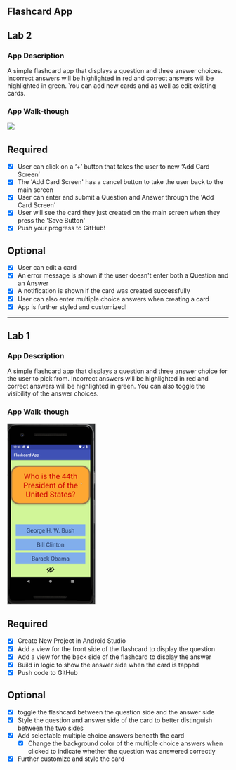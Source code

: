 ## Flashcard App

## Lab 2

### App Description
A simple flashcard app that displays a question and three answer choices. Incorrect answers will be highlighted in red and correct answers will be highlighted in green. You can add new cards and as well as edit existing cards.

### App Walk-though
<img src="flashcardApp_Lab2.gif" width=200><br>       

## Required
- [x] User can click on a ‘+’ button that takes the user to new ‘Add Card Screen’
- [x] The 'Add Card Screen' has a cancel button to take the user back to the main screen
- [x] User can enter and submit a Question and Answer through the 'Add Card Screen'
- [x] User will see the card they just created on the main screen when they press the 'Save Button'
- [x] Push your progress to GitHub!

## Optional
- [x] User can edit a card
- [x] An error message is shown if the user doesn't enter both a Question and an Answer
- [x] A notification is shown if the card was created successfully
- [x] User can also enter multiple choice answers when creating a card
- [x] App is further styled and customized!

----------------------------------------------------------------------------------------------------------------------------------------

## Lab 1

### App Description
A simple flashcard app that displays a question and three answer choice for the user to pick from. Incorrect answers will be highlighted in red and correct answers will be highlighted in green. You can also toggle the visibility of the answer choices.

### App Walk-though
<img src="flashcardApp_Lab1.gif" width=200><br>

## Required
- [x] Create New Project in Android Studio
- [x] Add a view for the front side of the flashcard to display the question
- [x] Add a view for the back side of the flashcard to display the answer
- [x] Build in logic to show the answer side when the card is tapped
- [x] Push code to GitHub
## Optional
- [x] toggle the flashcard between the question side and the answer side
- [x] Style the question and answer side of the card to better distinguish between the two sides
- [x] Add selectable multiple choice answers beneath the card
   - [x] Change the background color of the multiple choice answers when clicked to indicate whether the question was answered correctly
- [x] Further customize and style the card
